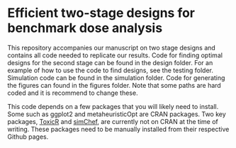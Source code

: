 # Efficient two-stage designs for benchmark dose analysis

This repository accompanies our manuscript on two stage designs and contains all code needed to replicate our results. 
Code for finding optimal designs for the second stage can be found in the design folder.
For an example of how to use the code to find designs, see the testing folder.
Simulation code can be found in the simulation folder.
Code for generating the figures can found in the figures folder.
Note that some paths are hard coded and it is recommend to change these.

This code depends on a few packages that you will likely need to install. 
Some such as ggplot2 and metaheuristicOpt are CRAN packages.
Two key packages, [ToxicR](https://github.com/NIEHS/ToxicR) and [simChef](https://yu-group.github.io/simChef/), are currently not on CRAN at the time of writing.
These packages need to be manually installed from their respective Github pages.

